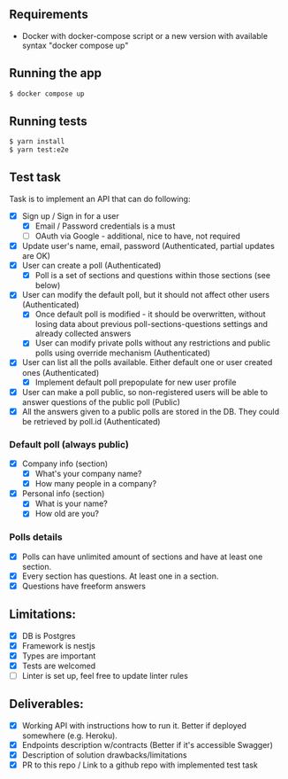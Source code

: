 ## Requirements
* Docker with docker-compose script or a new version with available syntax "docker compose up"

## Running the app

```bash
$ docker compose up
```

## Running tests

```bash
$ yarn install
$ yarn test:e2e
```

## Test task
Task is to implement an API that can do following:
- [x] Sign up / Sign in for a user
  - [x] Email / Password credentials is a must
  - [ ] OAuth via Google - additional, nice to have, not required
- [x] Update user's name, email, password (Authenticated, partial updates are OK)
- [x] User can create a poll (Authenticated)
  - [x] Poll is a set of sections and questions within those sections (see below)
- [x] User can modify the default poll, but it should not affect other users (Authenticated)
  - [x] Once default poll is modified - it should be overwritten, without losing data about previous poll-sections-questions settings and already collected answers
  - [x] User can modify private polls without any restrictions and public polls using override mechanism (Authenticated)
- [x] User can list all the polls available. Either default one or user created ones (Authenticated)
  - [x] Implement default poll prepopulate for new user profile
- [x] User can make a poll public, so non-registered users will be able to answer questions of the public poll (Public)
- [x] All the answers given to a public polls are stored in the DB. They could be retrieved by poll.id (Authenticated)

### Default poll (always public)
- [x] Company info (section)
  - [x] What's your company name?
  - [x] How many people in a company?
- [x] Personal info (section)
  - [x] What is your name?
  - [x] How old are you?

### Polls details
- [x] Polls can have unlimited amount of sections and have at least one section. 
- [x] Every section has questions. At least one in a section.
- [x] Questions have freeform answers

## Limitations:
- [x] DB is Postgres
- [x] Framework is nestjs
- [x] Types are important
- [x] Tests are welcomed
- [ ] Linter is set up, feel free to update linter rules

## Deliverables:
- [x] Working API with instructions how to run it. Better if deployed somewhere (e.g. Heroku).
- [x] Endpoints description w/contracts (Better if it's accessible Swagger)
- [x] Description of solution drawbacks/limitations
- [x] PR to this repo / Link to a github repo with implemented test task
